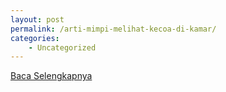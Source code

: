 ```yaml
---
layout: post
permalink: /arti-mimpi-melihat-kecoa-di-kamar/
categories:
    - Uncategorized
---
```


[Baca Selengkapnya](/06)